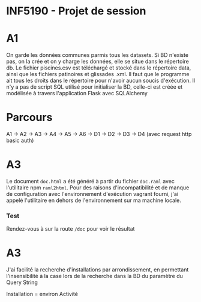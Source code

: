 # INF5190 - Projet de session

# A1 
On garde les données communes parmis tous les datasets.
Si BD n'existe pas, on la crée et on y charge les données, elle se situe dans le répertoire db.
Le fichier piscines.csv est téléchargé et stocké dans le répertoire data,
ainsi que les fichiers patinoires et glissades .xml. Il faut que le programme ait tous les droits dans le répertoire pour n'avoir aucun soucis d'exécution.
Il n'y a pas de script SQL utilisé pour initialiser la BD, celle-ci est créée et modélisée à travers l'application Flask avec SQLAlchemy
# Parcours

A1 -> A2 -> A3 -> A4 -> A5 -> A6 -> D1 -> D2 -> D3 -> D4 (avec request http basic auth)

# A3

Le document `doc.html` a été généré à partir du fichier `doc.raml` avec l'utilitaire npm `raml2html`.
Pour des raisons d'incompatibilité et de manque de configuration avec l'environnement d'exécution vagrant fourni, j'ai appelé l'utilitaire en dehors de l'environnement sur ma machine locale.

### Test
Rendez-vous à sur la route `/doc` pour voir le résultat

# A3

J'ai facilité la recherche d'installations par arrondissement, en permettant l'insensibilité à la case lors de la recherche dans la BD du paramètre du Query String


Installation = environ Activité
